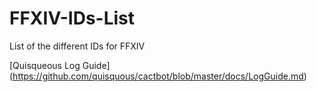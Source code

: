 # FFXIV-IDs-List
List of the different IDs for FFXIV

[Quisqueous Log Guide] (https://github.com/quisquous/cactbot/blob/master/docs/LogGuide.md)
